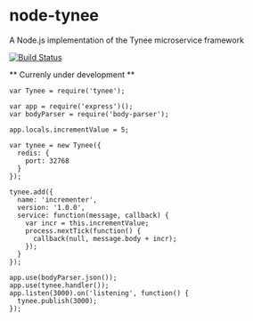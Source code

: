 # node-tynee
A Node.js implementation of the Tynee microservice framework

[![Build Status](https://travis-ci.org/Tynee/node-tynee.svg?branch=master)](https://travis-ci.org/Tynee/node-tynee)

** Currenly under development **

```
var Tynee = require('tynee');

var app = require('express')();
var bodyParser = require('body-parser');

app.locals.incrementValue = 5;

var tynee = new Tynee({
  redis: {
    port: 32768
  }
});

tynee.add({
  name: 'incrementer',
  version: '1.0.0',
  service: function(message, callback) {
    var incr = this.incrementValue;
    process.nextTick(function() {
      callback(null, message.body + incr);
    });
  }
});

app.use(bodyParser.json());
app.use(tynee.handler());
app.listen(3000).on('listening', function() {
  tynee.publish(3000);
});
```
